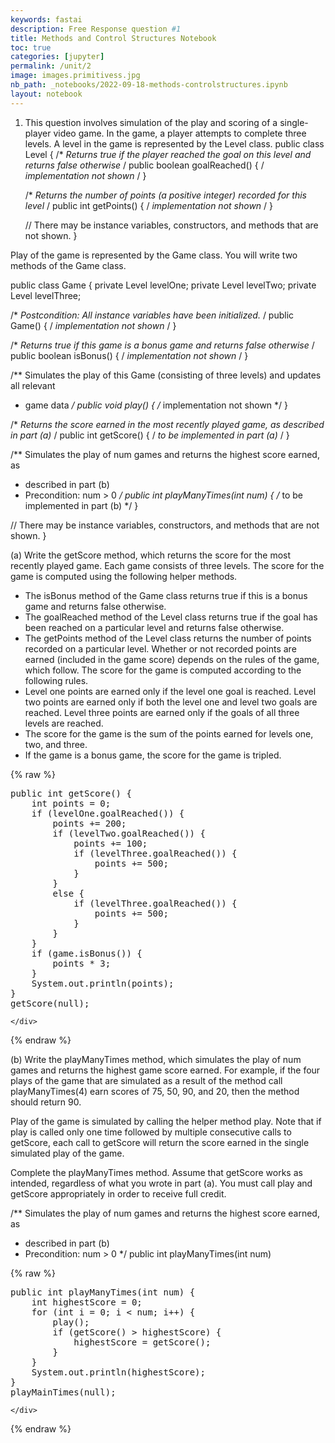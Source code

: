 ```yaml
---
keywords: fastai
description: Free Response question #1
title: Methods and Control Structures Notebook
toc: true
categories: [jupyter]
permalink: /unit/2
image: images.primitivess.jpg
nb_path: _notebooks/2022-09-18-methods-controlstructures.ipynb
layout: notebook
---
```


<!--
#################################################
### THIS FILE WAS AUTOGENERATED! DO NOT EDIT! ###
#################################################
# file to edit: _notebooks/2022-09-18-methods-controlstructures.ipynb
-->

<div class="container" id="notebook-container">
        
<div class="cell border-box-sizing text_cell rendered"><div class="inner_cell">
<div class="text_cell_render border-box-sizing rendered_html">
<ol>
<li><p>This question involves simulation of the play and scoring of a single-player video game. In the game, a player
attempts to complete three levels. A level in the game is represented by the Level class.
public class Level
{
 /*<em> Returns true if the player reached the goal on this level and returns false otherwise </em>/
 public boolean goalReached()
 { /<em> implementation not shown </em>/ }</p>
<p>/*<em> Returns the number of points (a positive integer) recorded for this level </em>/
 public int getPoints()
 { /<em> implementation not shown </em>/ }</p>
<p>// There may be instance variables, constructors, and methods that are not shown.
}</p>
</li>
</ol>

</div>
</div>
</div>
<div class="cell border-box-sizing text_cell rendered"><div class="inner_cell">
<div class="text_cell_render border-box-sizing rendered_html">
<p>Play of the game is represented by the Game class. You will write two methods of the Game class.</p>
<p>public class Game
{
    private Level levelOne;
    private Level levelTwo;
    private Level levelThree;</p>
<p>/*<em> Postcondition: All instance variables have been initialized. </em>/
public Game()
{ /<em> implementation not shown </em>/ }</p>
<p>/*<em> Returns true if this game is a bonus game and returns false otherwise </em>/
public boolean isBonus()
{ /<em> implementation not shown </em>/ }</p>
<p>/** Simulates the play of this Game (consisting of three levels) and updates all relevant</p>
<ul>
<li>game data
<em>/
public void play()
{ /</em> implementation not shown */ }</li>
</ul>
<p>/*<em> Returns the score earned in the most recently played game, as described in part (a) </em>/
public int getScore()
{ /<em> to be implemented in part (a) </em>/ }</p>
<p>/** Simulates the play of num games and returns the highest score earned, as</p>
<ul>
<li>described in part (b)</li>
<li>Precondition: num &gt; 0
<em>/
public int playManyTimes(int num)
{ /</em> to be implemented in part (b) */ }</li>
</ul>
<p>// There may be instance variables, constructors, and methods that are not shown.
}</p>

</div>
</div>
</div>
<div class="cell border-box-sizing text_cell rendered"><div class="inner_cell">
<div class="text_cell_render border-box-sizing rendered_html">
<p>(a) Write the getScore method, which returns the score for the most recently played game. Each game
consists of three levels. The score for the game is computed using the following helper methods.</p>
<ul>
<li>The isBonus method of the Game class returns true if this is a bonus game
and returns false otherwise.</li>
<li>The goalReached method of the Level class returns true if the goal has
been reached on a particular level and returns false otherwise.</li>
<li>The getPoints method of the Level class returns the number of points recorded
on a particular level. Whether or not recorded points are earned (included in the game
score) depends on the rules of the game, which follow.
The score for the game is computed according to the following rules.</li>
<li>Level one points are earned only if the level one goal is reached. Level two points are
earned only if both the level one and level two goals are reached. Level three points are
earned only if the goals of all three levels are reached.</li>
<li>The score for the game is the sum of the points earned for levels one, two, and three.</li>
<li>If the game is a bonus game, the score for the game is tripled.</li>
</ul>

</div>
</div>
</div>
    {% raw %}
    
<div class="cell border-box-sizing code_cell rendered">
<div class="input">

<div class="inner_cell">
    <div class="input_area">
<div class=" highlight hl-java"><pre><span></span><span class="kd">public</span> <span class="kt">int</span> <span class="nf">getScore</span><span class="p">()</span> <span class="p">{</span>
    <span class="kt">int</span> <span class="n">points</span> <span class="o">=</span> <span class="mi">0</span><span class="p">;</span>
    <span class="k">if</span> <span class="p">(</span><span class="n">levelOne</span><span class="p">.</span><span class="na">goalReached</span><span class="p">())</span> <span class="p">{</span>
        <span class="n">points</span> <span class="o">+=</span> <span class="mi">200</span><span class="p">;</span>
        <span class="k">if</span> <span class="p">(</span><span class="n">levelTwo</span><span class="p">.</span><span class="na">goalReached</span><span class="p">())</span> <span class="p">{</span>
            <span class="n">points</span> <span class="o">+=</span> <span class="mi">100</span><span class="p">;</span>
            <span class="k">if</span> <span class="p">(</span><span class="n">levelThree</span><span class="p">.</span><span class="na">goalReached</span><span class="p">())</span> <span class="p">{</span>
                <span class="n">points</span> <span class="o">+=</span> <span class="mi">500</span><span class="p">;</span>
            <span class="p">}</span>
        <span class="p">}</span>
        <span class="k">else</span> <span class="p">{</span>
            <span class="k">if</span> <span class="p">(</span><span class="n">levelThree</span><span class="p">.</span><span class="na">goalReached</span><span class="p">())</span> <span class="p">{</span>
                <span class="n">points</span> <span class="o">+=</span> <span class="mi">500</span><span class="p">;</span>
            <span class="p">}</span>
        <span class="p">}</span>
    <span class="p">}</span>
    <span class="k">if</span> <span class="p">(</span><span class="n">game</span><span class="p">.</span><span class="na">isBonus</span><span class="p">())</span> <span class="p">{</span>
        <span class="n">points</span> <span class="o">*</span> <span class="mi">3</span><span class="p">;</span>
    <span class="p">}</span>
    <span class="n">System</span><span class="p">.</span><span class="na">out</span><span class="p">.</span><span class="na">println</span><span class="p">(</span><span class="n">points</span><span class="p">);</span>
<span class="p">}</span>
<span class="n">getScore</span><span class="p">(</span><span class="kc">null</span><span class="p">);</span>
</pre></div>

    </div>
</div>
</div>

</div>
    {% endraw %}

<div class="cell border-box-sizing text_cell rendered"><div class="inner_cell">
<div class="text_cell_render border-box-sizing rendered_html">
<p>(b) Write the playManyTimes method, which simulates the play of num games and returns the
highest game score earned. For example, if the four plays of the game that are simulated as a result of the
method call playManyTimes(4) earn scores of 75, 50, 90, and 20, then the method
should return 90.</p>
<p>Play of the game is simulated by calling the helper method play. Note that if play is called only
one time followed by multiple consecutive calls to getScore, each call to getScore will return
the score earned in the single simulated play of the game.</p>
<p>Complete the playManyTimes method. Assume that getScore works as intended, regardless
of what you wrote in part (a). You must call play and getScore appropriately in order to receive
full credit.</p>
<p>/** Simulates the play of num games and returns the highest score earned, as</p>
<ul>
<li>described in part (b)</li>
<li>Precondition: num &gt; 0
*/
public int playManyTimes(int num)</li>
</ul>

</div>
</div>
</div>
    {% raw %}
    
<div class="cell border-box-sizing code_cell rendered">
<div class="input">

<div class="inner_cell">
    <div class="input_area">
<div class=" highlight hl-java"><pre><span></span><span class="kd">public</span> <span class="kt">int</span> <span class="nf">playManyTimes</span><span class="p">(</span><span class="kt">int</span> <span class="n">num</span><span class="p">)</span> <span class="p">{</span>
    <span class="kt">int</span> <span class="n">highestScore</span> <span class="o">=</span> <span class="mi">0</span><span class="p">;</span>
    <span class="k">for</span> <span class="p">(</span><span class="kt">int</span> <span class="n">i</span> <span class="o">=</span> <span class="mi">0</span><span class="p">;</span> <span class="n">i</span> <span class="o">&lt;</span> <span class="n">num</span><span class="p">;</span> <span class="n">i</span><span class="o">++</span><span class="p">)</span> <span class="p">{</span>
        <span class="n">play</span><span class="p">();</span>
        <span class="k">if</span> <span class="p">(</span><span class="n">getScore</span><span class="p">()</span> <span class="o">&gt;</span> <span class="n">highestScore</span><span class="p">)</span> <span class="p">{</span>
            <span class="n">highestScore</span> <span class="o">=</span> <span class="n">getScore</span><span class="p">();</span>
        <span class="p">}</span>
    <span class="p">}</span>
    <span class="n">System</span><span class="p">.</span><span class="na">out</span><span class="p">.</span><span class="na">println</span><span class="p">(</span><span class="n">highestScore</span><span class="p">);</span>
<span class="p">}</span>
<span class="n">playMainTimes</span><span class="p">(</span><span class="kc">null</span><span class="p">);</span>
</pre></div>

    </div>
</div>
</div>

</div>
    {% endraw %}

</div>
 

